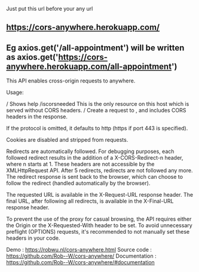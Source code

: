 Just put this url before your any url

## https://cors-anywhere.herokuapp.com/

## Eg axios.get('/all-appointment') will be written as axios.get('https://cors-anywhere.herokuapp.com/all-appointment')

This API enables cross-origin requests to anywhere.

Usage:

/ Shows help
/iscorsneeded This is the only resource on this host which is served without CORS headers.
/<url> Create a request to <url>, and includes CORS headers in the response.

If the protocol is omitted, it defaults to http (https if port 443 is specified).

Cookies are disabled and stripped from requests.

Redirects are automatically followed. For debugging purposes, each followed redirect results
in the addition of a X-CORS-Redirect-n header, where n starts at 1. These headers are not
accessible by the XMLHttpRequest API.
After 5 redirects, redirects are not followed any more. The redirect response is sent back
to the browser, which can choose to follow the redirect (handled automatically by the browser).

The requested URL is available in the X-Request-URL response header.
The final URL, after following all redirects, is available in the X-Final-URL response header.

To prevent the use of the proxy for casual browsing, the API requires either the Origin
or the X-Requested-With header to be set. To avoid unnecessary preflight (OPTIONS) requests,
it's recommended to not manually set these headers in your code.

Demo : https://robwu.nl/cors-anywhere.html
Source code : https://github.com/Rob--W/cors-anywhere/
Documentation : https://github.com/Rob--W/cors-anywhere/#documentation
